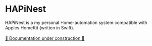 # HAPiNest

HAPiNest is a my personal Home-automation system 
compatible with Apples HomeKit 
(written in Swift).
<br />
<br />
[🚧 Documentation under construction 🚧](https://themisfit68.github.io/HAPiNest/documentation/hapinest/)

